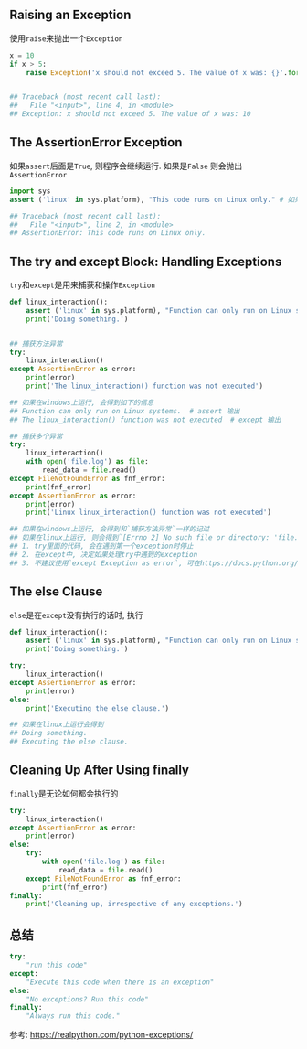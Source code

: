 

## Raising an Exception
使用`raise`来抛出一个`Exception`

```python
x = 10
if x > 5:
    raise Exception('x should not exceed 5. The value of x was: {}'.format(x))


## Traceback (most recent call last):
##   File "<input>", line 4, in <module>
## Exception: x should not exceed 5. The value of x was: 10
```

## The AssertionError Exception
如果`assert`后面是`True`, 则程序会继续运行. 如果是`False` 则会抛出`AssertionError`

```python
import sys
assert ('linux' in sys.platform), "This code runs on Linux only." # 如果在linux会正常运行, 如果在windows上会报错

## Traceback (most recent call last):
##   File "<input>", line 2, in <module>
## AssertionError: This code runs on Linux only.

```


## The try and except Block: Handling Exceptions
`try`和`except`是用来捕获和操作`Exception`

```python
def linux_interaction():
    assert ('linux' in sys.platform), "Function can only run on Linux systems."
    print('Doing something.')


## 捕获方法异常
try:
    linux_interaction()
except AssertionError as error:
    print(error)
    print('The linux_interaction() function was not executed')

## 如果在windows上运行, 会得到如下的信息
## Function can only run on Linux systems.  # assert 输出
## The linux_interaction() function was not executed  # except 输出

## 捕获多个异常
try:  
    linux_interaction()
    with open('file.log') as file:
        read_data = file.read()
except FileNotFoundError as fnf_error:
    print(fnf_error)
except AssertionError as error:
    print(error)
    print('Linux linux_interaction() function was not executed')

## 如果在windows上运行, 会得到和`捕获方法异常`一样的记过
## 如果在linux上运行, 则会得到`[Errno 2] No such file or directory: 'file.log'`
## 1. try里面的代码, 会在遇到第一个exception时停止
## 2. 在except中, 决定如果处理try中遇到的exception
## 3. 不建议使用`except Exception as error`, 可在https://docs.python.org/3/library/exceptions.html查看具体的exception
```

## The else Clause
`else`是在`except`没有执行的话时, 执行
```python
def linux_interaction():
    assert ('linux' in sys.platform), "Function can only run on Linux systems."
    print('Doing something.')

try:
    linux_interaction()
except AssertionError as error:
    print(error)
else:
    print('Executing the else clause.')

## 如果在linux上运行会得到
## Doing something.
## Executing the else clause.
```


## Cleaning Up After Using finally

`finally`是无论如何都会执行的
```python
try:
    linux_interaction()
except AssertionError as error:
    print(error)
else:
    try:
        with open('file.log') as file:
            read_data = file.read()
    except FileNotFoundError as fnf_error:
        print(fnf_error)
finally:
    print('Cleaning up, irrespective of any exceptions.')
```

## 总结

```python
try:
    "run this code"
except:
    "Execute this code when there is an exception"
else:
    "No exceptions? Run this code"
finally:
    "Always run this code."
```


参考:
https://realpython.com/python-exceptions/